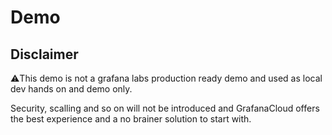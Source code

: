 # Demo
## Disclaimer
⚠️This demo is not a grafana labs production ready demo and used as local dev hands on and demo only.

Security, scalling and so on will not be introduced and GrafanaCloud offers the best experience and a no brainer solution to start with.
